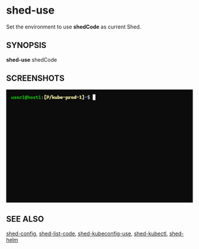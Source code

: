 # shed-use

Set the environment to use **shedCode** as current Shed.

## SYNOPSIS

**shed-use** shedCode

## SCREENSHOTS

![shed-use-shed-kubectl](shed-use-shed-kubectl.gif "shed-use-shed-kubectl")

## SEE ALSO

[shed-config](shed-config.md), [shed-list-code](shed-list-code.md), [shed-kubeconfig-use](shed-kubeconfig-use.md), [shed-kubectl](shed-kubectl.md), [shed-helm](shed-helm.md)
